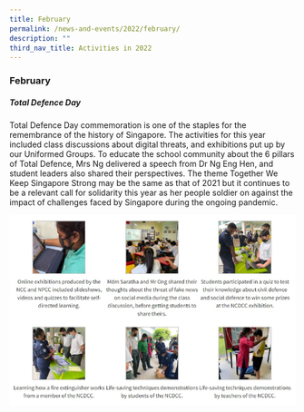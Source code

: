 ```yaml
---
title: February
permalink: /news-and-events/2022/february/
description: ""
third_nav_title: Activities in 2022
---
```

### **February**
##### **Total Defence Day**
Total Defence Day commemoration is one of the staples for the remembrance of the history of Singapore. The activities for this year included class discussions about digital threats, and exhibitions put up by our Uniformed Groups. To educate the school community about the 6 pillars of Total Defence, Mrs Ng delivered a speech from Dr Ng Eng Hen, and student leaders also shared their perspectives. The theme Together We Keep Singapore Strong may be the same as that of 2021 but it continues to be a relevant call for solidarity this year as her people soldier on against the impact of challenges faced by Singapore during the ongoing pandemic.

![](/images/2022%20feb%201.jpg)